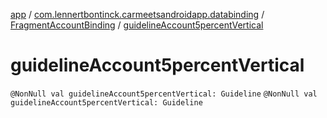 [app](../../index.md) / [com.lennertbontinck.carmeetsandroidapp.databinding](../index.md) / [FragmentAccountBinding](index.md) / [guidelineAccount5percentVertical](./guideline-account5percent-vertical.md)

# guidelineAccount5percentVertical

`@NonNull val guidelineAccount5percentVertical: Guideline`
`@NonNull val guidelineAccount5percentVertical: Guideline`